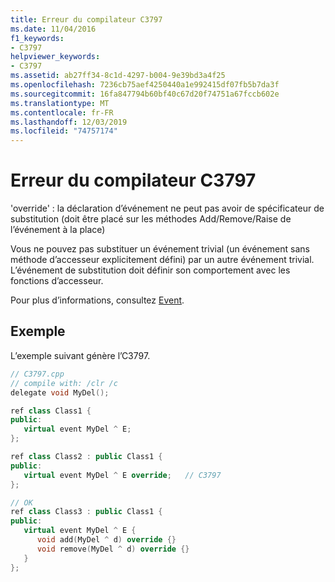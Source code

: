 ```yaml
---
title: Erreur du compilateur C3797
ms.date: 11/04/2016
f1_keywords:
- C3797
helpviewer_keywords:
- C3797
ms.assetid: ab27ff34-8c1d-4297-b004-9e39bd3a4f25
ms.openlocfilehash: 7236cb75aef4250440a1e992415df07fb5b7da3f
ms.sourcegitcommit: 16fa847794b60bf40c67d20f74751a67fccb602e
ms.translationtype: MT
ms.contentlocale: fr-FR
ms.lasthandoff: 12/03/2019
ms.locfileid: "74757174"
---
```

# <a name="compiler-error-c3797"></a>Erreur du compilateur C3797

'override' : la déclaration d’événement ne peut pas avoir de spécificateur de substitution (doit être placé sur les méthodes Add/Remove/Raise de l’événement à la place)

Vous ne pouvez pas substituer un événement trivial (un événement sans méthode d’accesseur explicitement défini) par un autre événement trivial. L’événement de substitution doit définir son comportement avec les fonctions d’accesseur.

Pour plus d’informations, consultez [Event](../../extensions/event-cpp-component-extensions.md).

## <a name="example"></a>Exemple

L’exemple suivant génère l’C3797.

```cpp
// C3797.cpp
// compile with: /clr /c
delegate void MyDel();

ref class Class1 {
public:
   virtual event MyDel ^ E;
};

ref class Class2 : public Class1 {
public:
   virtual event MyDel ^ E override;   // C3797
};

// OK
ref class Class3 : public Class1 {
public:
   virtual event MyDel ^ E {
      void add(MyDel ^ d) override {}
      void remove(MyDel ^ d) override {}
   }
};
```
